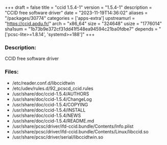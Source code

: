+++
draft = false
title = "ccid 1.5.4-1"
version = "1.5.4-1"
description = "CCID free software driver"
date = "2023-11-19T14:36:02"
aliases = "/packages/30774"
categories = ['apps-extra']
upstreamurl = "https://ccid.apdu.fr/"
arch = "x86_64"
size = "324648"
usize = "1776014"
sha1sum = "1b73b9e372cf31dd41f548ea94594c21ba0fdbe7"
depends = "['pcsc-lite>=1.8.14', 'systemd>=188']"
+++
### Description: 
CCID free software driver

### Files: 
* /etc/reader.conf.d/libccidtwin
* /etc/udev/rules.d/92_pcscd_ccid.rules
* /usr/share/doc/ccid-1.5.4/AUTHORS
* /usr/share/doc/ccid-1.5.4/ChangeLog
* /usr/share/doc/ccid-1.5.4/COPYING
* /usr/share/doc/ccid-1.5.4/INSTALL
* /usr/share/doc/ccid-1.5.4/NEWS
* /usr/share/doc/ccid-1.5.4/README.md
* /usr/share/pcsc/driver/ifd-ccid.bundle/Contents/Info.plist
* /usr/share/pcsc/driver/ifd-ccid.bundle/Contents/Linux/libccid.so
* /usr/share/pcsc/driver/serial/libccidtwin.so
